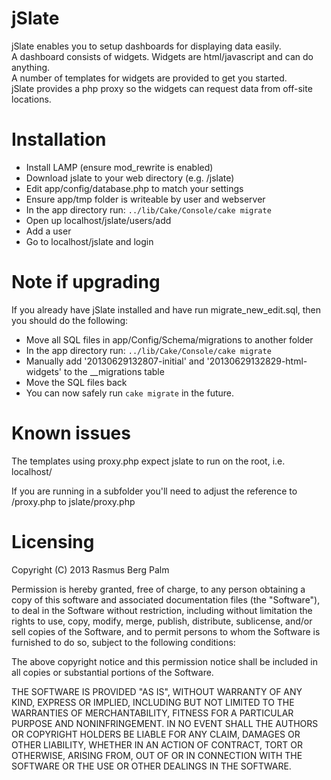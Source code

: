 # jSlate

jSlate enables you to setup dashboards for displaying data easily.  
A dashboard consists of widgets. Widgets are html/javascript and can do anything.  
A number of templates for widgets are provided to get you started.  
jSlate provides a php proxy so the widgets can request data from off-site locations.

# Installation

 - Install LAMP (ensure mod_rewrite is enabled)
 - Download jslate to your web directory (e.g. /jslate)
 - Edit app/config/database.php to match your settings
 - Ensure app/tmp folder is writeable by user and webserver
 - In the app directory run: ```../lib/Cake/Console/cake migrate ```
 - Open up localhost/jslate/users/add
 - Add a user
 - Go to localhost/jslate and login

# Note if upgrading
 If you already have jSlate installed and have run migrate_new_edit.sql, then you should do the following:

 - Move all SQL files in app/Config/Schema/migrations to another folder
 - In the app directory run: ```../lib/Cake/Console/cake migrate ```
 - Manually add '20130629132807-initial' and '20130629132829-html-widgets' to the __migrations table
 - Move the SQL files back
 - You can now safely run ```cake migrate``` in the future.

# Known issues

The templates using proxy.php expect jslate to run on the root, i.e. localhost/

If you are running in a subfolder you'll need to adjust the reference to /proxy.php to jslate/proxy.php

# Licensing

Copyright (C) 2013 Rasmus Berg Palm

Permission is hereby granted, free of charge, to any person obtaining a copy of this software and associated documentation files (the "Software"), to deal in the Software without restriction, including without limitation the rights to use, copy, modify, merge, publish, distribute, sublicense, and/or sell copies of the Software, and to permit persons to whom the Software is furnished to do so, subject to the following conditions:

The above copyright notice and this permission notice shall be included in all copies or substantial portions of the Software.

THE SOFTWARE IS PROVIDED "AS IS", WITHOUT WARRANTY OF ANY KIND, EXPRESS OR IMPLIED, INCLUDING BUT NOT LIMITED TO THE WARRANTIES OF MERCHANTABILITY, FITNESS FOR A PARTICULAR PURPOSE AND NONINFRINGEMENT. IN NO EVENT SHALL THE AUTHORS OR COPYRIGHT HOLDERS BE LIABLE FOR ANY CLAIM, DAMAGES OR OTHER LIABILITY, WHETHER IN AN ACTION OF CONTRACT, TORT OR OTHERWISE, ARISING FROM, OUT OF OR IN CONNECTION WITH THE SOFTWARE OR THE USE OR OTHER DEALINGS IN THE SOFTWARE.